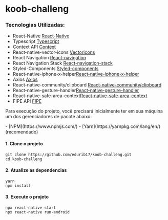 # koob-challeng
### Tecnologias Utilizadas:

- React-Native [React-Native](https://reactnative.dev/)
- Typescript [Typescript](Typescriptlang.org)
- Context API [Context](https://pt-br.reactjs.org/docs/context.html)
- React-native-vector-icons [Vectoricons](https://github.com/oblador/react-native-vector-icons)
- React Navigation [React-navigation](https://reactnavigation.org/)
- React Navigation Stack [React-navigation-stack](https://reactnavigation.org/docs/stack-navigator/)
- Styled-Components [Styled-components](https://styled-components.com/)
- React-native-iphone-x-helper[React-native-iphone-x-helper](https://www.npmjs.com/package/react-native-iphone-x-helper)
- Axios [Axios](https://axios-http.com/docs/intro)
- React-native-community/clipboard [React-native-community/clipboard](https://www.npmjs.com/package/@react-native-community/clipboard)
- React-native-gesture-handler[React-native-gesture-handler](https://docs.swmansion.com/react-native-gesture-handler/docs/)
- React-native-safe-area-context[React-native-safe-area-context](https://www.npmjs.com/package/react-native-safe-area-context)
- FIPE API [FIPE](https://deividfortuna.github.io/fipe/)

<p>Para execução do projeto, você precisará inicialmente ter em sua máquina um dos gerenciadores de pacote abaixo: </p>
- [NPM](https://www.npmjs.com/)
- [Yarn](https://yarnpkg.com/lang/en/) (recomendado)

<p>

#### 1. Clone o projeto

```
git clone https://github.com/edurib17/koob-challeng.git
cd koob-challeng
```

#### 2. Atualize as dependencias

```
yarn
npm install
```

#### 3. Execute o projeto

```
npx react-native start    
npx react-native run-android
```


